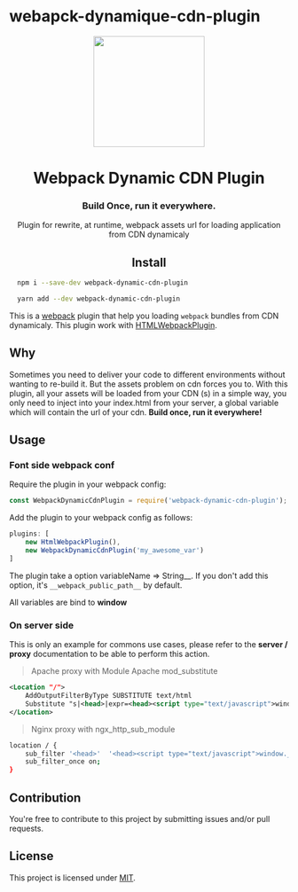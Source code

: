 # webapck-dynamique-cdn-plugin
<div align="center">
  <a href="https://github.com/webpack/webpack">
    <img width="200" height="200"
      src="https://webpack.js.org/assets/icon-square-big.svg">
  </a>

  <h1>Webpack Dynamic CDN Plugin</h1>
  <div align="center">
    <h3>Build Once, run it everywhere.</h3>
  </div>
  <p>Plugin for rewrite, at runtime, webpack assets url for loading application from CDN dynamicaly</p>
</div>
<h2 align="center">Install</h2>

```bash
  npm i --save-dev webpack-dynamic-cdn-plugin
```

```bash
  yarn add --dev webpack-dynamic-cdn-plugin
```



This is a [webpack](http://webpack.js.org/) plugin that help you loading `webpack` bundles from CDN dynamicaly. This plugin work with [HTMLWebpackPlugin](https://github.com/jantimon/html-webpack-plugin).

## Why

Sometimes you need to deliver your code to different environments without wanting to re-build it. But the assets problem on cdn forces you to. With this plugin, all your assets will be loaded from your CDN (s) in a simple way,
you only need to inject into your index.html from your server, a global variable which will contain the url of your cdn. **Build once, run it everywhere!**


## Usage

### Font side webpack conf

Require the plugin in your webpack config:

```javascript
const WebpackDynamicCdnPlugin = require('webpack-dynamic-cdn-plugin');
```

Add the plugin to your webpack config as follows:

```javascript
plugins: [
    new HtmlWebpackPlugin(),
    new WebpackDynamicCdnPlugin('my_awesome_var')
]
```

The plugin take a option variableName => String__. If you don't add this option, it's `__webpack_public_path__` by default.

All variables are bind to __window__

### On server side

This is only an example for commons use cases, please refer to the __server / proxy__ documentation to be able to perform this action.

> Apache proxy with Module Apache mod_substitute

```xml
<Location "/">
    AddOutputFilterByType SUBSTITUTE text/html
    Substitute "s|<head>|expr=<head><script type="text/javascript">window.__webpack_public_path__ = "%{YOUR_URL_FROM_ENV_VAR}"</script>|i"
</Location>
```

> Nginx proxy with ngx_http_sub_module

```bash
location / {
    sub_filter '<head>'  '<head><script type="text/javascript">window.__webpack_public_path__ = "https://my-awesome-cdn.com"</script>';
    sub_filter_once on;
}
```


## Contribution

You're free to contribute to this project by submitting issues and/or pull requests.

## License

This project is licensed under [MIT](https://github.com/djodjonx/webpack-dynamic-cdn-plugin/blob/master/LICENSE).
